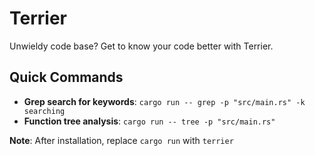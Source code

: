 # Terrier

Unwieldy code base? Get to know your code better with Terrier.

## Quick Commands

- **Grep search for keywords**: `cargo run -- grep -p "src/main.rs" -k searching`
- **Function tree analysis**: `cargo run -- tree -p "src/main.rs"`

**Note**: After installation, replace `cargo run` with `terrier`